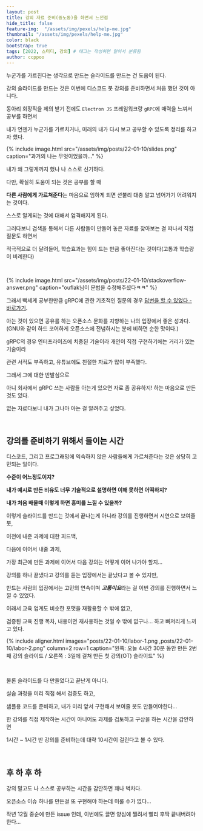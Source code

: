 ```yaml
---
layout: post
title: 강의 자료 준비(중노동)을 하면서 느낀점
hide_title: false
feature-img:  "/assets/img/pexels/help-me.jpg" 
thumbnail: "/assets/img/pexels/help-me.jpg" 
color: black
bootstrap: true
tags: [2022, 스터디, 강의] # 태그는 작성하면 알아서 분류됨
author: ccppoo
---
```


누군가를 가르친다는 생각으로 만드는 슬라이드를 만드는 건 도움이 된다.

강의 슬라이드를 만드는 것은 이번에 디스코드 봇 강의를 준비하면서 처음 했던 것이 아니다.

동아리 회장직을 제의 받기 전에도 `Electron JS` 프레임워크랑 `gRPC`에 매력을 느껴서 공부를 하면서

내가 언젠가 누군가를 가르치거나, 미래의 내가 다시 보고 공부할 수 있도록 정리를 하고자 했다.

{% include image.html src="/assets/img/posts/22-01-10/slides.png" caption="과거의 나는 무엇이었을까..." %}

내가 왜 그렇게까지 했나 나 스스로 신기하다.

다만, 확실히 도움이 되는 것은 공부를 할 때

**다른 사람에게 가르쳐준다**는 마음으로 임하게 되면 섣불리 대충 알고 넘어가기 어려워지는 것이다.

스스로 알게되는 것에 대해서 엄격해지게 된다.

그러다보니 검색을 통해서 다른 사람들이 만들어 놓은 자료를 찾아보는 걸 떠나서 직접 질문도 하면서

적극적으로 더 달려들어, 학습효과는 힘이 드는 만큼 좋아진다는 것이다(고통과 학습량이 비례한다)

<br>

{% include image.html src="/assets/img/posts/22-01-10/stackoverflow-answer.png" caption="ouflak님이 문법을 수정해주셨다ㅋㅋ" %}

그래서 빡세게 공부한만큼 gRPC에 관한 기초적인 질문의 경우 [답변을 할 수 있었다 - 바로가기](https://stackoverflow.com/questions/68731880/python-grpc-interceptor-and-user-authentication/70075053#70075053).

아는 것이 있으면 공유를 하는 오픈소스 문화를 지향하는 나의 입장에서 좋은 성과다.<br>
(GNU와 같이 하드 코어하게 오픈소스에 전념하시는 분에 비하면 순한 맛이다.)

gRPC의 경우 엔터프라이즈에 치중된 기술이라 개인이 직접 구현하기에는 거리가 있는 기술이라

관련 서적도 부족하고, 유튜브에도 친절한 자료가 많이 부족했다.

그래서 그에 대한 반발심으로

아니 회사에서 gRPC 쓰는 사람들 아는게 있으면 자료 좀 공유하지! 하는 마음으로 만든 것도 있다.

없는 자료다보니 내가 그나마 아는 걸 알려주고 싶었다.

<br>

## 강의를 준비하기 위해서 들이는 시간

디스코드, 그리고 프로그래밍에 익숙하지 않은 사람들에게 가르쳐준다는 것은 상당히 고민되는 일이다.

**수준이 어느정도이지?**

**내가 예시로 만든 비유도 너무 기술적으로 설명하면 이해 못하면 어떡하지?**

**내가 처음 배울때 이렇게 하면 흥미를 느낄 수 있을까?**

이렇게 슬라이드를 만드는 것에서 끝나는게 아니라 강의를 진행하면서 시연으로 보여줄 봇,

이전에 내준 과제에 대한 피드백,

다음에 이어서 내줄 과제,

가장 최근에 만든 과제에 이어서 다음 강의는 어떻게 이어 나가야 할지...

강의를 하나 끝냈다고 강의를 듣는 입장에서는 끝났다고 볼 수 있지만,

만드는 사람의 입장에서는 고민의 연속이며 ***고통이요***라는 걸 이번 강의를 진행하면서 느낄 수 있었다.

이래서 교육 업계도 비슷한 포맷을 재활용할 수 밖에 없고,

검증된 교육 진행 목차, 내용이면 재사용하는 것일 수 밖에 없구나... 하고 뼈저리게 느끼고 있다.

{% include aligner.html images="posts/22-01-10/labor-1.png ,posts/22-01-10/labor-2.png" column=2 row=1 caption="왼쪽: 오늘 4시간 30분 동안 만든 2번째 강의 슬라이드 / 오른쪽 : 3일에 걸쳐 만든 첫 강의(OT) 슬라이드" %}

<br>

물론 슬라이드를 다 만들었다고 끝난게 아니다.

실습 과정을 미리 직접 해서 검증도 하고,

샘플용 코드를 준비하고, 내가 미리 앞서 구현해서 보여줄 봇도 만들어야한다...

한 강의를 직접 제작하는 시간이 아니어도 과제를 검토하고 구상을 하는 시간을 감안하면

1시간 ~ 1시간 반 강의를 준비하는데 대략 10시간이 걸린다고 볼 수 있다.

<br>

## 후 하 후 하

강의 말고도 나 스스로 공부하는 시간을 감안하면 꽤나 벅차다.

오픈소스 이슈 하나를 만든걸 또 구현해야 하는데 미룰 수가 없다...

작년 12월 중순에 만든 issue 인데, 이번에도 끌면 양심에 찔려서 빨리 후딱 끝내버려야 한다...